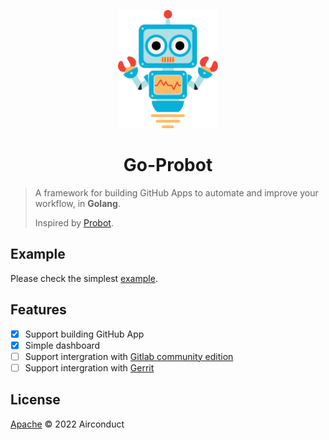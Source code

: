 <p align="center">
  <a><img src="docs/robot.svg" width="160" alt="Probot's logo, a cartoon robot" /></a>
</p>

<h1 align="center">Go-Probot</h1>

> A framework for building GitHub Apps to automate and improve your workflow, in **Golang**.
> 
> Inspired by [Probot](https://github.com/probot/probot).

## Example

Please check the simplest [example](examples/github/main.go).

## Features

- [x] Support building GitHub App
- [x] Simple dashboard
- [ ] Support intergration with [Gitlab community edition](https://docs.gitlab.com/ee/install/)
- [ ] Support intergration with [Gerrit](https://www.gerritcodereview.com/)

## License

[Apache](LICENSE) © 2022 Airconduct
